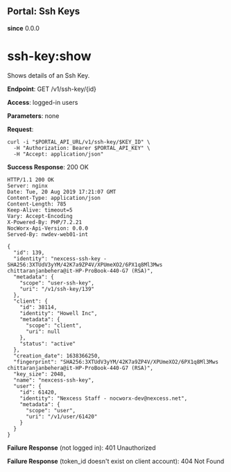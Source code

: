 Portal: Ssh Keys
----------------

**since** 0.0.0

ssh-key:show
============

Shows details of an Ssh Key.

**Endpoint**:  GET /v1/ssh-key/{id}

**Access**: logged-in users

**Parameters**: none

**Request**:
```
curl -i "$PORTAL_API_URL/v1/ssh-key/$KEY_ID" \
  -H "Authorization: Bearer $PORTAL_API_KEY" \
  -H "Accept: application/json"
```

**Success Response**: 200 OK
```
HTTP/1.1 200 OK
Server: nginx
Date: Tue, 20 Aug 2019 17:21:07 GMT
Content-Type: application/json
Content-Length: 785
Keep-Alive: timeout=5
Vary: Accept-Encoding
X-Powered-By: PHP/7.2.21
NocWorx-Api-Version: 0.0.0
Served-By: nwdev-web01-int

{
  "id": 139,
  "identity": "nexcess-ssh-key - SHA256:3XTUdV3yYM/42K7a9ZP4V/XPUmeXO2/6PX1q8Ml3Mws chittaranjanbehera@it-HP-ProBook-440-G7 (RSA)",
  "metadata": {
    "scope": "user-ssh-key",
    "uri": "/v1/ssh-key/139"
  },
  "client": {
    "id": 38114,
    "identity": "Howell Inc",
    "metadata": {
      "scope": "client",
      "uri": null
    },
    "status": "active"
  },
  "creation_date": 1638366250,
  "fingerprint": "SHA256:3XTUdV3yYM/42K7a9ZP4V/XPUmeXO2/6PX1q8Ml3Mws chittaranjanbehera@it-HP-ProBook-440-G7 (RSA)",
  "key_size": 2048,
  "name": "nexcess-ssh-key",
  "user": {
    "id": 61420,
    "identity": "Nexcess Staff - nocworx-dev@nexcess.net",
    "metadata": {
      "scope": "user",
      "uri": "/v1/user/61420"
    }
  }
}
```

**Failure Response** (not logged in): 401 Unauthorized

**Failure Response** (token_id doesn't exist on client account): 404 Not Found
